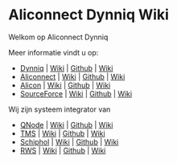 # Aliconnect Dynniq Wiki

Welkom op Aliconnect Dynniq

Meer informatie vindt u op:
-  [Dynniq](../../../../aliconnect/dynniq) | [Wiki](../../../../aliconnect/dynniq/wiki) | [Github](https://aliconnect.github.io/dynniq) | [Wiki](https://github.com/aliconnect/dynniq?type=wiki)
-  [Aliconnect](../../../../aliconnect/api) | [Wiki](../../../../aliconnect/api/wiki) | [Github](https://aliconnect.github.io/api) | [Wiki](https://github.com/aliconnect/api?type=wiki)
-  [Alicon](../../../../aliconnect/alicon) | [Wiki](../../../../aliconnect/alicon/wiki) | [Github](https://aliconnect.github.io/alicon) | [Wiki](https://github.com/aliconnect/alicon?type=wiki)
-  [SourceForce](../../../../aliconnect/sourceforce) | [Wiki](../../../../aliconnect/sourceforce/wiki) | [Github](https://aliconnect.github.io/sourceforce) | [Wiki](https://github.com/aliconnect/sourceforce?type=wiki)


Wij zijn systeem integrator van
-  [QNode](../../../../aliconnect/qnode) | [Wiki](../../../../aliconnect/qnode/wiki) | [Github](https://aliconnect.github.io/qnode) | [Wiki](https://github.com/aliconnect/qnode?type=wiki)
-  [TMS](../../../../aliconnect/tms) | [Wiki](../../../../aliconnect/tms/wiki) | [Github](https://aliconnect.github.io/tms) | [Wiki](https://github.com/aliconnect/tms?type=wiki)
-  [Schiphol](../../../../aliconnect/schiphol) | [Wiki](../../../../aliconnect/schiphol/wiki) | [Github](https://aliconnect.github.io/schiphol) | [Wiki](https://github.com/aliconnect/schiphol?type=wiki)
-  [RWS](../../../../aliconnect/rws) | [Wiki](../../../../aliconnect/rws/wiki) | [Github](https://aliconnect.github.io/rws) | [Wiki](https://github.com/aliconnect/rws?type=wiki)
